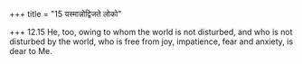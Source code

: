 +++
title = "15 यस्मान्नोद्विजते लोको"

+++
12.15 He, too, owing to whom the world is not disturbed, and who is not
disturbed by the world, who is free from joy, impatience, fear and
anxiety, is dear to Me.
